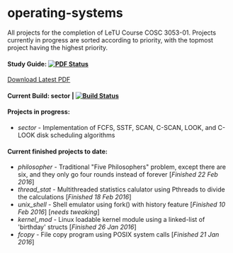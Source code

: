 # operating-systems
All projects for the completion of LeTU Course COSC 3053-01. Projects currently in progress are sorted according to priority, with the topmost project having the highest priority.

#### Study Guide: [![PDF Status](https://www.sharelatex.com/github/repos/therealartifex/operating-systems/builds/latest/badge.svg)](https://www.sharelatex.com/github/repos/therealartifex/operating-systems)
[Download Latest PDF](https://www.sharelatex.com/github/repos/therealartifex/operating-systems/builds/latest/output.pdf)

#### Current Build: sector | [![Build Status](https://travis-ci.org/therealartifex/operating-systems.svg?branch=master)](https://travis-ci.org/therealartifex/operating-systems)

#### Projects in progress:
- _sector_ - Implementation of FCFS, SSTF, SCAN, C-SCAN, LOOK, and C-LOOK disk scheduling algorithms

#### Current finished projects to date:
- _philosopher_ - Traditional "Five Philosophers" problem, except there are six, and they only go four rounds instead of forever [_Finished 22 Feb 2016_]
- _thread_stat_ - Multithreaded statistics calulator using Pthreads to divide the calculations [_Finished 18 Feb 2016_]
- _unix_shell_ - Shell emulator using fork() with history feature [_Finished 10 Feb 2016_] [_needs tweaking_]
- _kernel_mod_ - Linux loadable kernel module using a linked-list of 'birthday' structs [_Finished 26 Jan 2016_]
- _fcopy_ - File copy program using POSIX system calls [_Finished 21 Jan 2016_]

